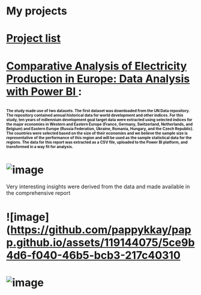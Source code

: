# My projects
# <a href = "https://github.com/pappykkay"> Project list </a>
# <a href = "https://github.com/pappykkay/Data-Visualisation-with-Power-BI"> Comparative Analysis of Electricity Production in Europe: Data Analysis with Power BI </a>: <p><font size="1">The study made use of two datasets. The first dataset was downloaded from the UN Data repository.  The repository contained annual historical data for world development and other indices. For this study, ten years of millennium development goal target data were extracted using selected indices for the major economies in Western and Eastern Europe (France, Germany, Switzerland, Netherlands, and Belgium) and Eastern Europe (Russia Federation, Ukraine, Romania, Hungary, and the Czech Republic). The countries were selected based on the size of their economies and we believe the sample size is representative of the performance of this region and will be used as the sample statistical data for the regions. The data for this report was extracted as a CSV file, uploaded to the Power BI platform, and transformed in a way fit for analysis. </p></font>
# ![image](https://github.com/pappykkay/papp.github.io/assets/119144075/c7d11c65-347d-49b6-a728-1d3871207c13)


<p>Very interesting insights were derived from the data and made available in the comprehensive report</p>

# ![image](https://github.com/pappykkay/papp.github.io/assets/119144075/5ce9b4d6-f040-46b5-bcb3-217c40310

# ![image](https://github.com/pappykkay/koladeyanju.github.io/assets/119144075/7eb6b290-4a5b-48db-a6af-e3be4630e1fc)



